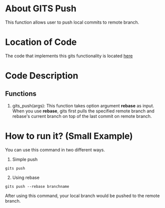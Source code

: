 # About GITS Push
This function allows user to push local commits to remote branch.

# Location of Code
The code that implements this gits functionality is located [here](https://github.com/greyfiles/GITS/blob/master/code/gits_push.py)

# Code Description
## Functions
1. gits_push(args):
This function takes option argument **rebase** as input. When you use **rebase**, gits first pulls the specified remote branch and rebase's current branch on top of the last commit on remote branch.

# How to run it? (Small Example)
You can use this command in two different ways.
1) Simple push
```
gits push
```
2) Using rebase
```
gits push --rebase branchname
```
After using this command, your local branch would be pushed to the remote branch.
